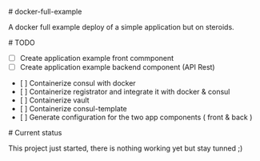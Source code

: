 # docker-full-example

A docker full example deploy of a simple application but on steroids.


# TODO

- [ ] Create application example front commponent
- [ ] Create application example backend component (API Rest)
- [ ] Containerize consul with docker
- [ ] Containerize registrator and integrate it with docker & consul
- [ ] Containerize vault 
- [ ] Containerize consul-template
- [ ] Generate configuration for the two app components ( front & back )   

# Current status

This project just started, there is nothing working yet but stay tunned ;)
